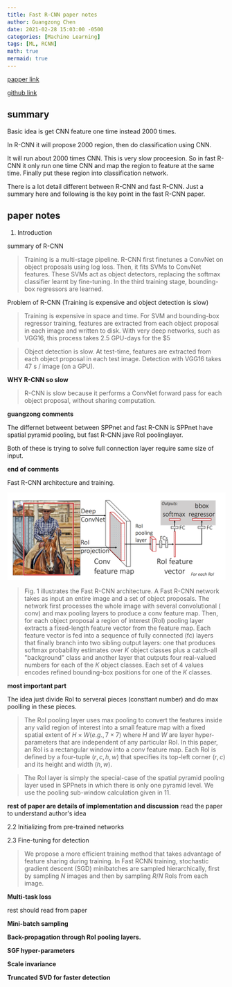 ```yaml
---
title: Fast R-CNN paper notes
author: Guangzong Chen
date: 2021-02-28 15:03:00 -0500
categories: [Machine Learning]
tags: [ML, RCNN]
math: true
mermaid: true
---
```


[papper link](https://arxiv.org/abs/1504.08083)

[github link](https://github.com/rbgirshick/fast-rcnn)

## summary

Basic idea is get CNN feature one time instead 2000 times.

In R-CNN it will propose 2000 region, then do classification using CNN. 

It will run about 2000 times CNN. This is very slow proceesion. So in fast R-CNN it only run one time CNN and map the region to feature at the same time. Finally put these region into classification network.

There is a lot detail different between R-CNN and fast R-CNN. Just a summary here and following is the key point in the fast R-CNN paper.

## paper notes


1. Introduction

summary of R-CNN
> Training is a multi-stage pipeline. R-CNN first finetunes a ConvNet on object proposals using log loss. Then, it fits SVMs to ConvNet features. These SVMs act as object detectors, replacing the softmax classifier learnt by fine-tuning. In the third training stage, bounding-box regressors are learned.

Problem of R-CNN (Training is expensive and object detection is slow)
> Training is expensive in space and time. For SVM and bounding-box regressor training, features are extracted from each object proposal in each image and written to disk. With very deep networks, such as VGG16, this process takes 2.5 GPU-days for the $5 

> Object detection is slow. At test-time, features are extracted from each object proposal in each test image. Detection with VGG16 takes $47 \mathrm{~s}$ / image (on a GPU).

**WHY R-CNN so slow**
> R-CNN is slow because it performs a ConvNet forward pass for each object proposal, without sharing computation.


**guangzong comments**

The differnet betweent between SPPnet and fast R-CNN is SPPnet have spatial pyramid pooling, but fast R-CNN jave RoI poolinglayer.

Both of these is trying to solve full connection layer require same size of input.

**end of comments**

Fast R-CNN architecture and training.

![](https://raw.githubusercontent.com/chen-gz/picBed/master/20210228161850.png)

> Fig. 1 illustrates the Fast R-CNN architecture. A Fast R-CNN network takes as input an entire image and a set of object proposals. The network first processes the whole image with several convolutional ( conv) and max pooling layers to produce a conv feature map. Then, for each object proposal a region of interest (RoI) pooling layer extracts a fixed-length feature vector from the feature map. Each feature vector is fed into a sequence of fully connected (fc) layers that finally branch into two sibling output layers: one that produces softmax probability estimates over $K$ object classes plus a catch-all "background" class and another layer that outputs four real-valued numbers for each of the $K$ object classes. Each set of 4 values encodes refined bounding-box positions for one of the $K$ classes.

**most important part**

The idea just divide RoI to serveral pieces (consttant number) and do max poolling in these pieces.

> The RoI pooling layer uses max pooling to convert the features inside any valid region of interest into a small feature map with a fixed spatial extent of $H \times W(e . g ., 7 \times 7)$ where $H$ and $W$ are layer hyper-parameters that are independent of any particular RoI. In this paper, an RoI is a rectangular window into a conv feature map. Each RoI is defined by a four-tuple $(r, c, h, w)$ that specifies its top-left corner $(r, c)$ and its height and width $(h, w)$.

> The RoI layer is simply the special-case of the spatial pyramid pooling layer used in SPPnets in which there is only one pyramid level. We use the pooling sub-window calculation given in 11.

**rest of paper are details of implementation and discussion** 
read the paper to understand author's idea


2.2 Initializing from pre-trained networks

2.3 Fine-tuning for detection

> We propose a more efficient training method that takes advantage of feature sharing during training. In Fast RCNN training, stochastic gradient descent (SGD) minibatches are sampled hierarchically, first by sampling $N$ images and then by sampling $R / N$ RoIs from each image.

**Multi-task loss**

rest should read from paper 

**Mini-batch sampling**

**Back-propagation through RoI pooling layers.**

**SGF hyper-parameters**

**Scale invariance**

**Truncated SVD for faster detection**
